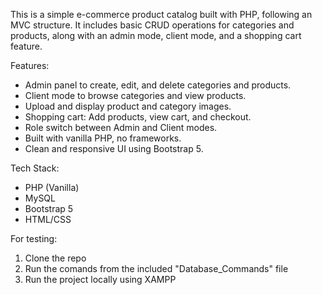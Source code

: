 This is a simple e-commerce product catalog built with PHP, following an MVC structure. 
It includes basic CRUD operations for categories and products, along with an admin mode, client mode, and a shopping cart feature.

Features:
  -  Admin panel to create, edit, and delete categories and products.
  -  Client mode to browse categories and view products.
  -  Upload and display product and category images.
  -  Shopping cart: Add products, view cart, and checkout.
  -  Role switch between Admin and Client modes.
  -  Built with vanilla PHP, no frameworks.
  -  Clean and responsive UI using Bootstrap 5.

Tech Stack:
  -  PHP (Vanilla)
  -  MySQL
  -  Bootstrap 5
  -  HTML/CSS

For testing:
  1.  Clone the repo
  2.  Run the comands from the included "Database_Commands" file
  3.  Run the project locally using XAMPP
